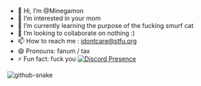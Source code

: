 - 👋 Hi, I’m @Minegamon
- 👀 I’m interested in your mom
- 🌱 I’m currently learning the purpose of the fucking smurf cat
- 💞️ I’m looking to collaborate on nothing :)
- 📫 How to reach me : idontcare@stfu.org
- 😄 Pronouns: fanum / tax
- ⚡ Fun fact: fuck you
[![Discord Presence](https://lanyard.cnrad.dev/api/998008076198236230)](https://discord.com/users/998008076198236230)

<picture>
  <source media="(prefers-color-scheme: dark)" srcset="https://raw.githubusercontent.com/ArcadeProgram/ArcadeProgram/output/github-contribution-grid-snake-dark.svg" />
  <source media="(prefers-color-scheme: light)" srcset="https://raw.githubusercontent.com/ArcadeProgram/ArcadeProgram/output/github-snake.svg" />
  <img alt="github-snake" src="github-snake.svg" />
</picture>
